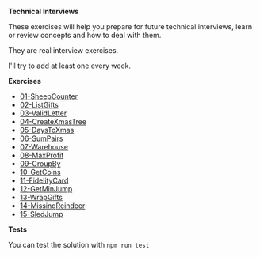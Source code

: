 
**Technical Interviews**

These exercises will help you prepare for future technical interviews, learn or review concepts and how to deal with them.

They are real interview exercises.

I'll try to add at least one every week.

**Exercises**

- [01-SheepCounter](/Exercises/01-SheepCounter/)
- [02-ListGifts](/Exercises/02-ListGifts/)
- [03-ValidLetter](/Exercises/03-ValidLetter/)
- [04-CreateXmasTree](/Exercises/04-CreateXmasTree/)
- [05-DaysToXmas](/Exercises/05-DaysToXmas/)
- [06-SumPairs](/Exercises/06-SumPairs/)
- [07-Warehouse](/Exercises/07-Warehouse/)
- [08-MaxProfit](/Exercises/08-MaxProfit/)
- [09-GroupBy](/Exercises/09-GroupBy/)
- [10-GetCoins](/Exercises/10-GetCoins/)
- [11-FidelityCard](/Exercises/11-FidelityCard/)
- [12-GetMinJump](/Exercises/12-GetMinJump/)
- [13-WrapGifts](/Exercises/13-WrapGifts/)
- [14-MissingReindeer](/Exercises/14-MissingReindeer/)
- [15-SledJump](/Exercises/15-SledJump/)


**Tests**

You can test the solution with `npm run test`
